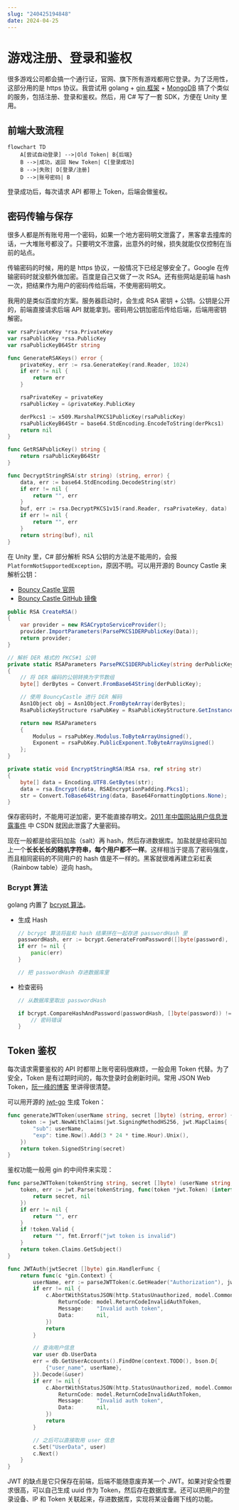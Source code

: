 ```yaml
---
slug: "240425194848"
date: 2024-04-25
---
```


# 游戏注册、登录和鉴权


很多游戏公司都会搞一个通行证，官网、旗下所有游戏都用它登录。为了泛用性，这部分用的是 https 协议。我尝试用 golang + [gin 框架](https://github.com/gin-gonic/gin) + [MongoDB](https://www.mongodb.com/zh-cn) 搞了个类似的服务，包括注册、登录和鉴权。然后，用 C# 写了一套 SDK，方便在 Unity 里用。



## 前端大致流程

``` mermaid
flowchart TD
    A[尝试自动登录] -->|Old Token| B{后端}
    B -->|成功，返回 New Token| C[登录成功]
    B -->|失败| D[登录/注册]
    D -->|账号密码| B
```

登录成功后，每次请求 API 都带上 Token，后端会做鉴权。

## 密码传输与保存

很多人都是所有账号用一个密码，如果一个地方密码明文泄露了，黑客拿去撞库的话，一大堆账号都没了。只要明文不泄露，出意外的时候，损失就能仅仅控制在当前的站点。

传输密码的时候，用的是 https 协议，一般情况下已经足够安全了。Google 在传输密码时就没额外做加密。百度是自己又做了一次 RSA。还有些网站是前端 hash 一次，把结果作为用户的密码传给后端，不使用密码明文。

我用的是类似百度的方案。服务器启动时，会生成 RSA 密钥 + 公钥。公钥是公开的，前端直接请求后端 API 就能拿到。密码用公钥加密后传给后端，后端用密钥解密。

``` go
var rsaPrivateKey *rsa.PrivateKey
var rsaPublicKey *rsa.PublicKey
var rsaPublicKeyB64Str string

func GenerateRSAKeys() error {
	privateKey, err := rsa.GenerateKey(rand.Reader, 1024)
	if err != nil {
		return err
	}

	rsaPrivateKey = privateKey
	rsaPublicKey = &privateKey.PublicKey

	derPkcs1 := x509.MarshalPKCS1PublicKey(rsaPublicKey)
	rsaPublicKeyB64Str = base64.StdEncoding.EncodeToString(derPkcs1)
	return nil
}

func GetRSAPublicKey() string {
	return rsaPublicKeyB64Str
}

func DecryptStringRSA(str string) (string, error) {
	data, err := base64.StdEncoding.DecodeString(str)
	if err != nil {
		return "", err
	}
	buf, err := rsa.DecryptPKCS1v15(rand.Reader, rsaPrivateKey, data)
	if err != nil {
		return "", err
	}
	return string(buf), nil
}
```

在 Unity 里，C# 部分解析 RSA 公钥的方法是不能用的，会报 `PlatformNotSupportedException`，原因不明。可以用开源的 Bouncy Castle 来解析公钥：

- [Bouncy Castle 官网](https://www.bouncycastle.org/csharp/)
- [Bouncy Castle GitHub 镜像](https://github.com/bcgit/bc-csharp)

``` csharp
public RSA CreateRSA()
{
    var provider = new RSACryptoServiceProvider();
    provider.ImportParameters(ParsePKCS1DERPublicKey(Data));
    return provider;
}

// 解析 DER 格式的 PKCS#1 公钥
private static RSAParameters ParsePKCS1DERPublicKey(string derPublicKey)
{
    // 将 DER 编码的公钥转换为字节数组
    byte[] derBytes = Convert.FromBase64String(derPublicKey);

    // 使用 BouncyCastle 进行 DER 解码
    Asn1Object obj = Asn1Object.FromByteArray(derBytes);
    RsaPublicKeyStructure rsaPubKey = RsaPublicKeyStructure.GetInstance(obj);

    return new RSAParameters
    {
        Modulus = rsaPubKey.Modulus.ToByteArrayUnsigned(),
        Exponent = rsaPubKey.PublicExponent.ToByteArrayUnsigned()
    };
}

private static void EncryptStringRSA(RSA rsa, ref string str)
{
    byte[] data = Encoding.UTF8.GetBytes(str);
    data = rsa.Encrypt(data, RSAEncryptionPadding.Pkcs1);
    str = Convert.ToBase64String(data, Base64FormattingOptions.None);
}
```

保存密码时，不能用可逆加密，更不能直接存明文。[2011 年中国网站用户信息泄露事件](https://zh.wikipedia.org/wiki/2011%E5%B9%B4%E4%B8%AD%E5%9B%BD%E7%BD%91%E7%AB%99%E7%94%A8%E6%88%B7%E4%BF%A1%E6%81%AF%E6%B3%84%E9%9C%B2%E4%BA%8B%E4%BB%B6) 中 CSDN 就因此泄露了大量密码。

现在一般都是给密码加盐（salt）再 hash，然后存进数据库。加盐就是给密码加上一个**长长长长的随机字符串，每个用户都不一样**。这样相当于提高了密码强度，而且相同密码的不同用户的 hash 值是不一样的。黑客就很难再建立彩虹表（Rainbow table）逆向 hash。

### Bcrypt 算法

golang 内置了 [bcrypt 算法](https://pkg.go.dev/golang.org/x/crypto/bcrypt)。

- 生成 Hash

    ``` go
    // bcrypt 算法将盐和 hash 结果拼在一起存进 passwordHash 里
    passwordHash, err := bcrypt.GenerateFromPassword([]byte(password), bcrypt.DefaultCost)
    if err != nil {
        panic(err)
    }
    
    // 把 passwordHash 存进数据库里
    ```

- 检查密码

    ``` go
    // 从数据库里取出 passwordHash
    
    if bcrypt.CompareHashAndPassword(passwordHash, []byte(password)) != nil {
        // 密码错误
    }
    ```

## Token 鉴权

每次请求需要鉴权的 API 时都带上账号密码很麻烦，一般会用 Token 代替。为了安全，Token 是有过期时间的，每次登录时会刷新时间。常用 JSON Web Token，[阮一峰的博客](https://www.ruanyifeng.com/blog/2018/07/json_web_token-tutorial.html) 里讲得很清楚。

可以用开源的 [jwt-go](https://github.com/golang-jwt/jwt) 生成 Token：

``` go
func generateJWTToken(userName string, secret []byte) (string, error) {
	token := jwt.NewWithClaims(jwt.SigningMethodHS256, jwt.MapClaims{
		"sub": userName,
		"exp": time.Now().Add(3 * 24 * time.Hour).Unix(),
	})
	return token.SignedString(secret)
}
```

鉴权功能一般用 gin 的中间件来实现：

``` go
func parseJWTToken(tokenString string, secret []byte) (userName string, err error) {
	token, err := jwt.Parse(tokenString, func(token *jwt.Token) (interface{}, error) {
		return secret, nil
	})
	if err != nil {
		return "", err
	}
	if !token.Valid {
		return "", fmt.Errorf("jwt token is invalid")
	}
	return token.Claims.GetSubject()
}

func JWTAuth(jwtSecret []byte) gin.HandlerFunc {
	return func(c *gin.Context) {
		userName, err := parseJWTToken(c.GetHeader("Authorization"), jwtSecret)
		if err != nil {
			c.AbortWithStatusJSON(http.StatusUnauthorized, model.CommonRsp{
				ReturnCode: model.ReturnCodeInvalidAuthToken,
				Message:    "Invalid auth token",
				Data:       nil,
			})
			return
		}

		// 查询用户信息
		var user db.UserData
		err = db.GetUserAccounts().FindOne(context.TODO(), bson.D{
			{"user_name", userName},
		}).Decode(&user)
		if err != nil {
			c.AbortWithStatusJSON(http.StatusUnauthorized, model.CommonRsp{
				ReturnCode: model.ReturnCodeInvalidAuthToken,
				Message:    "Invalid auth token",
				Data:       nil,
			})
			return
		}

        // 之后可以直接取用 user 信息
		c.Set("UserData", user)
		c.Next()
	}
}
```

JWT 的缺点是它只保存在前端，后端不能随意废弃某一个 JWT。如果对安全性要求很高，可以自己生成 uuid 作为 Token，然后存在数据库里。还可以把用户的登录设备、IP 和 Token 关联起来，存进数据库，实现将某设备踢下线的功能。
